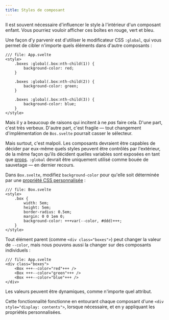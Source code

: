 ```yaml
---
title: Styles de composant
---
```


Il est souvent nécessaire d'influencer le style à l'intérieur d'un composant enfant. Vous pourriez vouloir afficher ces boîtes en rouge, vert et bleu.

Une façon d'y parvenir est d'utiliser le modificateur CSS `:global`, qui vous permet de cibler n'importe quels éléments dans d'autre composants :

```svelte
/// file: App.svelte
<style>
	.boxes :global(.box:nth-child(1)) {
		background-color: red;
	}

	.boxes :global(.box:nth-child(2)) {
		background-color: green;
	}

	.boxes :global(.box:nth-child(3)) {
		background-color: blue;
	}
</style>
```

Mais il y a beaucoup de raisons qui incitent à ne _pas_ faire cela. D'une part, c'est très verbeux. D'autre part, c'est fragile — tout changement d'implémentation de `Bos.svelte` pourrait casser le sélecteur.

Mais surtout, c'est malpoli. Les composants devraient être capables de décider par eux-même quels styles peuvent être contrôlés par l'extérieur, de la même façon qu'ils décident quelles variables sont exposées en tant que <span class="vo">[props](SVELTE_SITE_URL/docs/sveltejs#props)</span>. `:global` devrait être uniquement utilisé comme bouée de sauvetage — en dernier recours.

Dans `Box.svelte`, modifiez `background-color` pour qu'elle soit déterminée par une [propriété CSS personnalisée](https://developer.mozilla.org/fr/docs/Web/CSS/--*) :

```svelte
/// file: Box.svelte
<style>
	.box {
		width: 5em;
		height: 5em;
		border-radius: 0.5em;
		margin: 0 0 1em 0;
		background-color: +++var(--color, #ddd)+++;
	}
</style>
```

Tout élément parent (comme `<div class="boxes">`) peut changer la valeur de `--color`, mais nous pouvons aussi la changer sur des composants individuels :

```svelte
/// file: App.svelte
<div class="boxes">
	<Box +++--color="red"+++ />
	<Box +++--color="green"+++ />
	<Box +++--color="blue"+++ />
</div>
```

Les valeurs peuvent être dynamiques, comme n'importe quel attribut.

Cette fonctionnalité fonctionne en entourant chaque composant d'une `<div style="display: contents">`, lorsque nécessaire, et en y appliquant les propriétés personnalisées.
